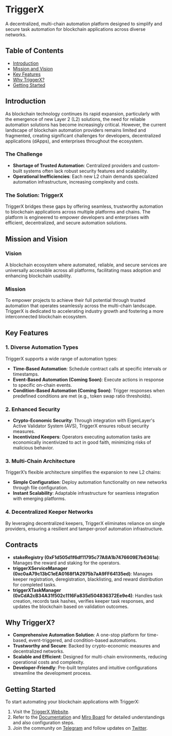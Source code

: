 # TriggerX

A decentralized, multi-chain automation platform designed to simplify and secure task automation for blockchain applications across diverse networks.

## Table of Contents
- [Introduction](#introduction)
- [Mission and Vision](#mission-and-vision)
- [Key Features](#key-features)
- [Why TriggerX?](#why-triggerx)
- [Getting Started](#getting-started)

## Introduction

As blockchain technology continues its rapid expansion, particularly with the emergence of new Layer 2 (L2) solutions, the need for reliable automation solutions has become increasingly critical. However, the current landscape of blockchain automation providers remains limited and fragmented, creating significant challenges for developers, decentralized applications (dApps), and enterprises throughout the ecosystem.

### The Challenge
- **Shortage of Trusted Automation**: Centralized providers and custom-built systems often lack robust security features and scalability.
- **Operational Inefficiencies**: Each new L2 chain demands specialized automation infrastructure, increasing complexity and costs.

### The Solution: TriggerX
TriggerX bridges these gaps by offering seamless, trustworthy automation to blockchain applications across multiple platforms and chains. The platform is engineered to empower developers and enterprises with efficient, decentralized, and secure automation solutions.

## Mission and Vision

### Vision
A blockchain ecosystem where automated, reliable, and secure services are universally accessible across all platforms, facilitating mass adoption and enhancing blockchain usability.

### Mission
To empower projects to achieve their full potential through trusted automation that operates seamlessly across the multi-chain landscape. TriggerX is dedicated to accelerating industry growth and fostering a more interconnected blockchain ecosystem.

## Key Features

### 1. Diverse Automation Types
TriggerX supports a wide range of automation types:
- **Time-Based Automation**: Schedule contract calls at specific intervals or timestamps.
- **Event-Based Automation (Coming Soon)**: Execute actions in response to specific on-chain events.
- **Condition-Based Automation (Coming Soon)**: Trigger responses when predefined conditions are met (e.g., token swap ratio thresholds).

### 2. Enhanced Security
- **Crypto-Economic Security**: Through integration with EigenLayer's Active Validator System (AVS), TriggerX ensures robust security measures.
- **Incentivized Keepers**: Operators executing automation tasks are economically incentivized to act in good faith, minimizing risks of malicious behavior.

### 3. Multi-Chain Architecture
TriggerX’s flexible architecture simplifies the expansion to new L2 chains:
- **Simple Configuration**: Deploy automation functionality on new networks through file configuration.
- **Instant Scalability**: Adaptable infrastructure for seamless integration with emerging platforms.

### 4. Decentralized Keeper Networks
By leveraging decentralized keepers, TriggerX eliminates reliance on single providers, ensuring a resilient and tamper-proof automation infrastructure.

## Contracts

- **stakeRegistry (0xF1d505d1f6df11795c77A8A1b7476609E7b6361a)**: Manages the reward and staking for the operators.
- **triggerXServiceManager (0xc0aA79c13bC1eEA0168f1A2975b7aA9FF64135ed)**: Manages keeper registration, deregistration, blacklisting, and reward distribution for completed tasks.
- **triggerXTaskManager (0xCdA2cB34A31f502c1116Fa835d504836372Ee9e4)**: Handles task creation, records task hashes, verifies keeper task responses, and updates the blockchain based on validation outcomes.

## Why TriggerX?

- **Comprehensive Automation Solution**: A one-stop platform for time-based, event-triggered, and condition-based automations.
- **Trustworthy and Secure**: Backed by crypto-economic measures and decentralized networks.
- **Scalable and Efficient**: Designed for multi-chain environments, reducing operational costs and complexity.
- **Developer-Friendly**: Pre-built templates and intuitive configurations streamline the development process.

## Getting Started

To start automating your blockchain applications with TriggerX:
1. Visit the [TriggerX Website](https://www.triggerx.network/).
2. Refer to the [Documentation](https://triggerx.gitbook.io/triggerx-docs) and [Miro Board](https://miro.com/app/board/uXjVLFlljFI=) for detailed understandings and also configuration steps.
3. Join the community on [Telegram](https://t.me/+RDAFhnPrPa1kOWRl) and follow updates on [Twitter](https://x.com/_TriggerX).

